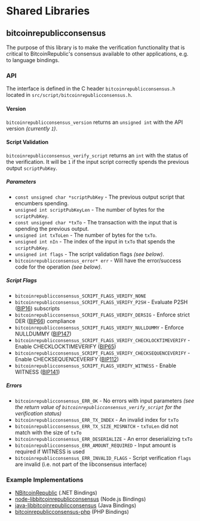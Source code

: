 Shared Libraries
================

## bitcoinrepublicconsensus

The purpose of this library is to make the verification functionality that is critical to BitcoinRepublic's consensus available to other applications, e.g. to language bindings.

### API

The interface is defined in the C header `bitcoinrepublicconsensus.h` located in `src/script/bitcoinrepublicconsensus.h`.

#### Version

`bitcoinrepublicconsensus_version` returns an `unsigned int` with the API version *(currently `1`)*.

#### Script Validation

`bitcoinrepublicconsensus_verify_script` returns an `int` with the status of the verification. It will be `1` if the input script correctly spends the previous output `scriptPubKey`.

##### Parameters
- `const unsigned char *scriptPubKey` - The previous output script that encumbers spending.
- `unsigned int scriptPubKeyLen` - The number of bytes for the `scriptPubKey`.
- `const unsigned char *txTo` - The transaction with the input that is spending the previous output.
- `unsigned int txToLen` - The number of bytes for the `txTo`.
- `unsigned int nIn` - The index of the input in `txTo` that spends the `scriptPubKey`.
- `unsigned int flags` - The script validation flags *(see below)*.
- `bitcoinrepublicconsensus_error* err` - Will have the error/success code for the operation *(see below)*.

##### Script Flags
- `bitcoinrepublicconsensus_SCRIPT_FLAGS_VERIFY_NONE`
- `bitcoinrepublicconsensus_SCRIPT_FLAGS_VERIFY_P2SH` - Evaluate P2SH ([BIP16](https://github.com/bitcoinrepublic/bips/blob/master/bip-0016.mediawiki)) subscripts
- `bitcoinrepublicconsensus_SCRIPT_FLAGS_VERIFY_DERSIG` - Enforce strict DER ([BIP66](https://github.com/bitcoinrepublic/bips/blob/master/bip-0066.mediawiki)) compliance
- `bitcoinrepublicconsensus_SCRIPT_FLAGS_VERIFY_NULLDUMMY` - Enforce NULLDUMMY ([BIP147](https://github.com/bitcoinrepublic/bips/blob/master/bip-0147.mediawiki))
- `bitcoinrepublicconsensus_SCRIPT_FLAGS_VERIFY_CHECKLOCKTIMEVERIFY` - Enable CHECKLOCKTIMEVERIFY ([BIP65](https://github.com/bitcoinrepublic/bips/blob/master/bip-0065.mediawiki))
- `bitcoinrepublicconsensus_SCRIPT_FLAGS_VERIFY_CHECKSEQUENCEVERIFY` - Enable CHECKSEQUENCEVERIFY ([BIP112](https://github.com/bitcoinrepublic/bips/blob/master/bip-0112.mediawiki))
- `bitcoinrepublicconsensus_SCRIPT_FLAGS_VERIFY_WITNESS` - Enable WITNESS ([BIP141](https://github.com/bitcoinrepublic/bips/blob/master/bip-0141.mediawiki))

##### Errors
- `bitcoinrepublicconsensus_ERR_OK` - No errors with input parameters *(see the return value of `bitcoinrepublicconsensus_verify_script` for the verification status)*
- `bitcoinrepublicconsensus_ERR_TX_INDEX` - An invalid index for `txTo`
- `bitcoinrepublicconsensus_ERR_TX_SIZE_MISMATCH` - `txToLen` did not match with the size of `txTo`
- `bitcoinrepublicconsensus_ERR_DESERIALIZE` - An error deserializing `txTo`
- `bitcoinrepublicconsensus_ERR_AMOUNT_REQUIRED` - Input amount is required if WITNESS is used
- `bitcoinrepublicconsensus_ERR_INVALID_FLAGS` - Script verification `flags` are invalid (i.e. not part of the libconsensus interface)

### Example Implementations
- [NBitcoinRepublic](https://github.com/MetacoSA/NBitcoinRepublic/blob/5e1055cd7c4186dee4227c344af8892aea54faec/NBitcoinRepublic/Script.cs#L979-#L1031) (.NET Bindings)
- [node-libbitcoinrepublicconsensus](https://github.com/bitpay/node-libbitcoinrepublicconsensus) (Node.js Bindings)
- [java-libbitcoinrepublicconsensus](https://github.com/dexX7/java-libbitcoinrepublicconsensus) (Java Bindings)
- [bitcoinrepublicconsensus-php](https://github.com/Bit-Wasp/bitcoinrepublicconsensus-php) (PHP Bindings)
